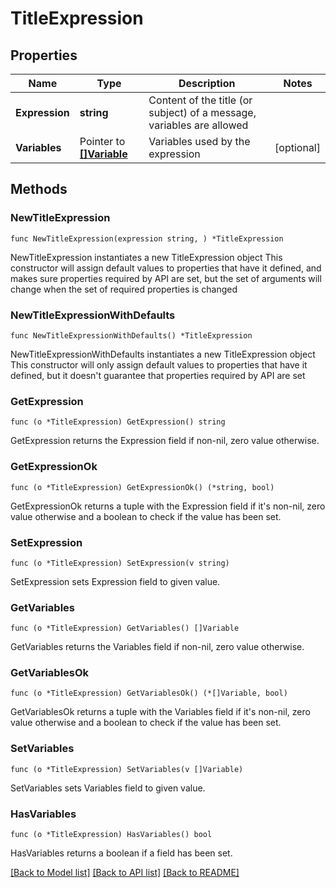 # TitleExpression

## Properties

Name | Type | Description | Notes
------------ | ------------- | ------------- | -------------
**Expression** | **string** | Content of the title (or subject) of a message, variables are allowed | 
**Variables** | Pointer to [**[]Variable**](Variable.md) | Variables used by the expression | [optional] 

## Methods

### NewTitleExpression

`func NewTitleExpression(expression string, ) *TitleExpression`

NewTitleExpression instantiates a new TitleExpression object
This constructor will assign default values to properties that have it defined,
and makes sure properties required by API are set, but the set of arguments
will change when the set of required properties is changed

### NewTitleExpressionWithDefaults

`func NewTitleExpressionWithDefaults() *TitleExpression`

NewTitleExpressionWithDefaults instantiates a new TitleExpression object
This constructor will only assign default values to properties that have it defined,
but it doesn't guarantee that properties required by API are set

### GetExpression

`func (o *TitleExpression) GetExpression() string`

GetExpression returns the Expression field if non-nil, zero value otherwise.

### GetExpressionOk

`func (o *TitleExpression) GetExpressionOk() (*string, bool)`

GetExpressionOk returns a tuple with the Expression field if it's non-nil, zero value otherwise
and a boolean to check if the value has been set.

### SetExpression

`func (o *TitleExpression) SetExpression(v string)`

SetExpression sets Expression field to given value.


### GetVariables

`func (o *TitleExpression) GetVariables() []Variable`

GetVariables returns the Variables field if non-nil, zero value otherwise.

### GetVariablesOk

`func (o *TitleExpression) GetVariablesOk() (*[]Variable, bool)`

GetVariablesOk returns a tuple with the Variables field if it's non-nil, zero value otherwise
and a boolean to check if the value has been set.

### SetVariables

`func (o *TitleExpression) SetVariables(v []Variable)`

SetVariables sets Variables field to given value.

### HasVariables

`func (o *TitleExpression) HasVariables() bool`

HasVariables returns a boolean if a field has been set.


[[Back to Model list]](../README.md#documentation-for-models) [[Back to API list]](../README.md#documentation-for-api-endpoints) [[Back to README]](../README.md)


